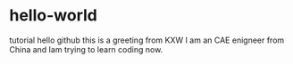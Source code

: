 # hello-world
tutorial
hello github 
this is a greeting from KXW
I am an CAE enigneer from China and Iam trying to learn coding now.
